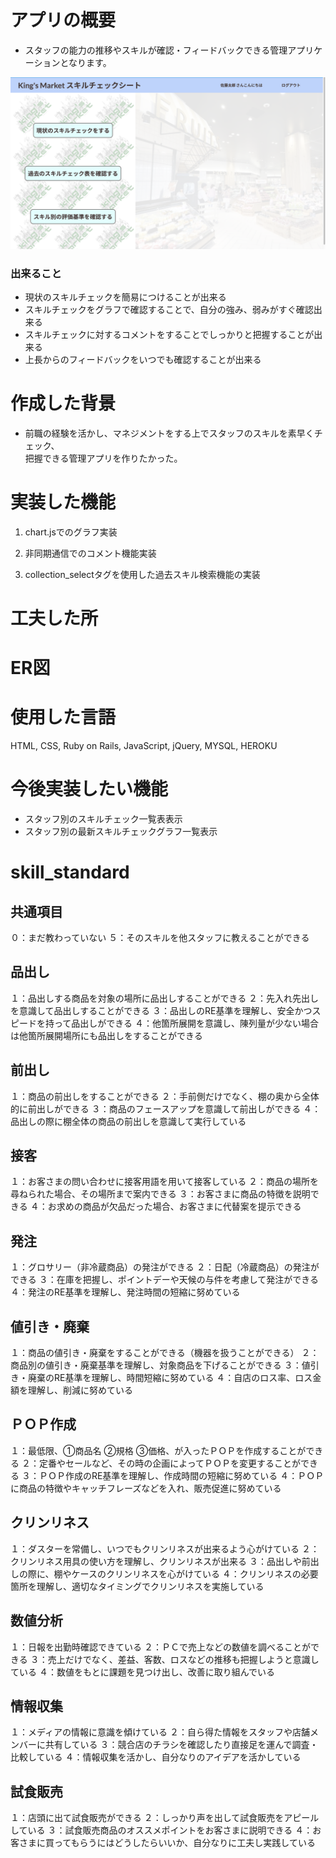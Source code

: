 # アプリの概要
- スタッフの能力の推移やスキルが確認・フィードバックできる管理アプリケーションとなります。

![スクリーンショット 2020-06-08 18.35.44.png](https://github.com/taichi0129/kings-market/blob/master/%E3%82%B9%E3%82%AF%E3%83%AA%E3%83%BC%E3%83%B3%E3%82%B7%E3%83%A7%E3%83%83%E3%83%88%202020-06-08%2018.35.44.png)
### 出来ること
- 現状のスキルチェックを簡易につけることが出来る
- スキルチェックをグラフで確認することで、自分の強み、弱みがすぐ確認出来る
- スキルチェックに対するコメントをすることでしっかりと把握することが出来る
- 上長からのフィードバックをいつでも確認することが出来る



# 作成した背景
- 前職の経験を活かし、マネジメントをする上でスタッフのスキルを素早くチェック、  
把握できる管理アプリを作りたかった。





# 実装した機能
1. chart.jsでのグラフ実装


2. 非同期通信でのコメント機能実装


3. collection_selectタグを使用した過去スキル検索機能の実装





# 工夫した所




# ER図




# 使用した言語
HTML, CSS, Ruby on Rails, JavaScript, jQuery, MYSQL, HEROKU 
# 今後実装したい機能
- スタッフ別のスキルチェック一覧表表示
- スタッフ別の最新スキルチェックグラフ一覧表示






















# skill_standard
## 共通項目
０：まだ教わっていない
５：そのスキルを他スタッフに教えることができる

## 品出し
１：品出しする商品を対象の場所に品出しすることができる
２：先入れ先出しを意識して品出しすることができる
３：品出しのRE基準を理解し、安全かつスピードを持って品出しができる
４：他箇所展開を意識し、陳列量が少ない場合は他箇所展開場所にも品出しをすることができる

## 前出し
１：商品の前出しをすることができる
２：手前側だけでなく、棚の奥から全体的に前出しができる
３：商品のフェースアップを意識して前出しができる
４：品出しの際に棚全体の商品の前出しを意識して実行している

## 接客
１：お客さまの問い合わせに接客用語を用いて接客している
２：商品の場所を尋ねられた場合、その場所まで案内できる
３：お客さまに商品の特徴を説明できる
４：お求めの商品が欠品だった場合、お客さまに代替案を提示できる

## 発注
１：グロサリー（非冷蔵商品）の発注ができる
２：日配（冷蔵商品）の発注ができる
３：在庫を把握し、ポイントデーや天候の与件を考慮して発注ができる
４：発注のRE基準を理解し、発注時間の短縮に努めている

## 値引き・廃棄
１：商品の値引き・廃棄をすることができる（機器を扱うことができる）
２：商品別の値引き・廃棄基準を理解し、対象商品を下げることができる
３：値引き・廃棄のRE基準を理解し、時間短縮に努めている
４：自店のロス率、ロス金額を理解し、削減に努めている

## ＰＯＰ作成
１：最低限、①商品名 ②規格 ③価格、が入ったＰＯＰを作成することができる
２：定番やセールなど、その時の企画によってＰＯＰを変更することができる
３：ＰＯＰ作成のRE基準を理解し、作成時間の短縮に努めている
４：ＰＯＰに商品の特徴やキャッチフレーズなどを入れ、販売促進に努めている

## クリンリネス
１：ダスターを常備し、いつでもクリンリネスが出来るよう心がけている
２：クリンリネス用具の使い方を理解し、クリンリネスが出来る
３：品出しや前出しの際に、棚やケースのクリンリネスを心がけている
４：クリンリネスの必要箇所を理解し、適切なタイミングでクリンリネスを実施している

## 数値分析
１：日報を出勤時確認できている
２：ＰＣで売上などの数値を調べることができる
３：売上だけでなく、差益、客数、ロスなどの推移も把握しようと意識している
４：数値をもとに課題を見つけ出し、改善に取り組んでいる

## 情報収集
１：メディアの情報に意識を傾けている
２：自ら得た情報をスタッフや店舗メンバーに共有している
３：競合店のチラシを確認したり直接足を運んで調査・比較している
４：情報収集を活かし、自分なりのアイデアを活かしている

## 試食販売
１：店頭に出て試食販売ができる
２：しっかり声を出して試食販売をアピールしている
３：試食販売商品のオススメポイントをお客さまに説明できる
４：お客さまに買ってもらうにはどうしたらいいか、自分なりに工夫し実践している

